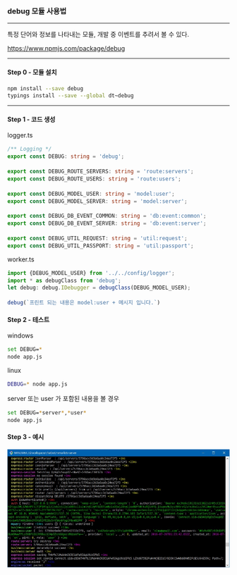 ### debug 모듈 사용법

-----

특정 단어와 정보를 나타내는 모듈, 개발 중 이벤트를 추려서 볼 수 있다.

https://www.npmjs.com/package/debug

-----

#### Step 0 - 모듈 설치
```bash
npm install --save debug
typings install --save --global dt~debug
```
-----

#### Step 1 - 코드 생성
logger.ts
```typescript
/** Logging */
export const DEBUG: string = 'debug';

export const DEBUG_ROUTE_SERVERS: string = 'route:servers';
export const DEBUG_ROUTE_USERS: string = 'route:users';

export const DEBUG_MODEL_USER: string = 'model:user';
export const DEBUG_MODEL_SERVER: string = 'model:server';

export const DEBUG_DB_EVENT_COMMON: string = 'db:event:common';
export const DEBUG_DB_EVENT_SERVER: string = 'db:event:server';

export const DEBUG_UTIL_REQUEST: string = 'util:request';
export const DEBUG_UTIL_PASSPORT: string = 'util:passport';
```

worker.ts
```typescript
import {DEBUG_MODEL_USER} from '../../config/logger';
import * as debugClass from 'debug';
let debug: debug.IDebugger = debugClass(DEBUG_MODEL_USER);

debug(`프린트 되는 내용은 model:user + 메시지 입니다.`)
```

#### Step 2 - 테스트
windows
```bash
set DEBUG=*
node app.js
```

linux
```bash
DEBUG=* node app.js
```

server 또는 user 가 포함된 내용을 볼 경우
```bash
set DEBUG=*server*,*user*
node app.js
```

#### Step 3 - 예시
![debug-sample](nodejs/1_debug/debug-sample.jpg)